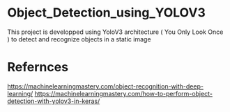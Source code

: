 # Object_Detection_using_YOLOV3
This project is developped using YoloV3 architecture ( You Only Look Once ) to detect and recognize objects in a static image
# Refernces
https://machinelearningmastery.com/object-recognition-with-deep-learning/
https://machinelearningmastery.com/how-to-perform-object-detection-with-yolov3-in-keras/
